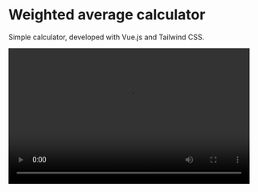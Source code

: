 # Weighted average calculator

<p>Simple calculator, developed with Vue.js and Tailwind CSS.<p>
<video width="480" height="270" controls loop>
  <source src="/video/testing-app.mp4" type="video/mp4">
</video>
